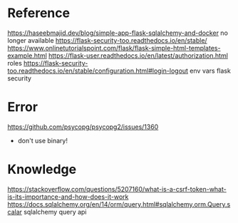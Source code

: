 # Reference
https://haseebmajid.dev/blog/simple-app-flask-sqlalchemy-and-docker no longer available
https://flask-security-too.readthedocs.io/en/stable/
https://www.onlinetutorialspoint.com/flask/flask-simple-html-templates-example.html
https://flask-user.readthedocs.io/en/latest/authorization.html roles
https://flask-security-too.readthedocs.io/en/stable/configuration.html#login-logout env vars flask security

# Error
https://github.com/psycopg/psycopg2/issues/1360
- don't use binary!

# Knowledge
https://stackoverflow.com/questions/5207160/what-is-a-csrf-token-what-is-its-importance-and-how-does-it-work
https://docs.sqlalchemy.org/en/14/orm/query.html#sqlalchemy.orm.Query.scalar sqlalchemy query api
